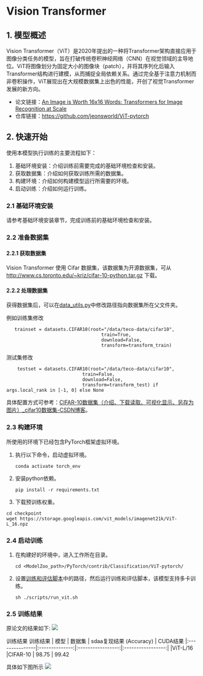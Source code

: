 # Vision Transformer

## 1. 模型概述
Vision Transformer（ViT）是2020年提出的一种将Transformer架构直接应用于图像分类任务的模型，旨在打破传统卷积神经网络（CNN）在视觉领域的主导地位。ViT将图像划分为固定大小的图像块（patch），并将其序列化后输入Transformer结构进行建模，从而捕捉全局依赖关系。通过完全基于注意力机制而非卷积操作，ViT展现出在大规模数据集上出色的性能，开创了视觉Transformer发展的新方向。

- 论文链接：[An Image is Worth 16x16 Words: Transformers for Image Recognition at Scale](https://arxiv.org/abs/2010.11929)
- 仓库链接：https://github.com/jeonsworld/ViT-pytorch

## 2. 快速开始
使用本模型执行训练的主要流程如下：
1. 基础环境安装：介绍训练前需要完成的基础环境检查和安装。
2. 获取数据集：介绍如何获取训练所需的数据集。
3. 构建环境：介绍如何构建模型运行所需要的环境。
4. 启动训练：介绍如何运行训练。

### 2.1 基础环境安装

请参考基础环境安装章节，完成训练前的基础环境检查和安装。

### 2.2 准备数据集
#### 2.2.1 获取数据集
Vision Transformer 使用 Cifar 数据集，该数据集为开源数据集，可从 http://www.cs.toronto.edu/~kriz/cifar-10-python.tar.gz 下载。

#### 2.2.2 处理数据集


获得数据集后，可以在[data_utils.py](utils/data_utils.py)中修改路径指向数据集所在父文件夹。

例如训练集修改

 ```
    trainset = datasets.CIFAR10(root="/data/teco-data/cifar10",
                                    train=True,
                                    download=False,
                                    transform=transform_train)
```

测试集修改

```
    testset = datasets.CIFAR10(root="/data/teco-data/cifar10",
                            train=False,
                            download=False,
                            transform=transform_test) if args.local_rank in [-1, 0] else None
```

具体配置方式可参考：[CIFAR-10数据集（介绍、下载读取、可视化显示、另存为图片）_cifar10数据集-CSDN博客](https://blog.csdn.net/qq_40755283/article/details/125209463?ops_request_misc=%7B%22request%5Fid%22%3A%223aab7ab8bf44a13c53ce39786533e422%22%2C%22scm%22%3A%2220140713.130102334..%22%7D&request_id=3aab7ab8bf44a13c53ce39786533e422&biz_id=0&utm_medium=distribute.pc_search_result.none-task-blog-2~all~top_positive~default-1-125209463-null-null.142^v102^pc_search_result_base6&utm_term=Cifar)。
### 2.3 构建环境

所使用的环境下已经包含PyTorch框架虚拟环境。
1. 执行以下命令，启动虚拟环境。
    ```
    conda activate torch_env
    ```
2. 安装python依赖。
    ```
    pip install -r requirements.txt
    ```
3. 下载预训练权重。
```
cd checkpoint
wget https://storage.googleapis.com/vit_models/imagenet21k/ViT-L_16.npz
```
### 2.4 启动训练
1. 在构建好的环境中，进入工作所在目录。
    ```
    cd <ModelZoo_path>/PyTorch/contrib/Classification/ViT-pytorch/
    ```
2. 设置[训练和评估脚本](./scripts/run_vit.sh)中的路径，然后运行训练和评估脚本，该模型支持多卡训练。
    ```
    sh ./scripts/run_vit.sh
   ```

### 2.5 训练结果
原论文的结果如下: 
![](img\figure2.png)

训练结果
训练结果
|      模型       |    数据集      |    sdaa复现结果  (Accuracy)       |     CUDA结果
|:---------------|:--------------:|:-----------------:|:-----------------:|
|ViT-L/16   |CIFAR-10  |   98.75  |  99.42

具体如下图所示
![](img\结果.png)